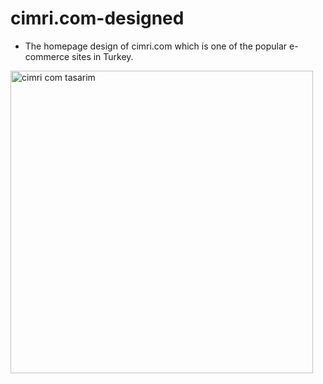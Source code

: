 # cimri.com-designed

- The homepage design of cimri.com which is one of the popular e-commerce sites in Turkey.


<img width="484" alt="cimri com tasarim" src="https://user-images.githubusercontent.com/105736424/186503481-3e9d85e3-bb61-4932-a490-2208d55a01f2.png">
